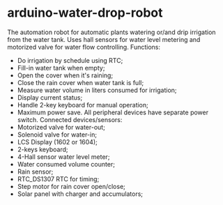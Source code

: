 # arduino-water-drop-robot
The automation robot for automatic plants watering or/and drip irrigation from the water tank. Uses hall sensors for water level metering and motorized valve for water flow controlling.
Functions:
- Do irrigation by schedule using RTC;
- Fill-in water tank when empty;
- Open the cover when it's raining; 
- Close the rain cover when water tank is full;
- Measure water volume in liters consumed for irrigation; 
- Display current status;
- Handle 2-key keyboard for manual operation;
- Maximum power save. All peripheral devices have separate power switch. 
Connected devices/sensors:
- Motorized valve for water-out;
- Solenoid valve for water-in;
- LCS Display (1602 or 1604);
- 2-keys keyboard;
- 4-Hall sensor water level meter;
- Water consumed volume counter;
- Rain sensor;
- RTC_DS1307 RTC for timing;
- Step motor for rain cover open/close;
- Solar panel with charger and accumulators;
